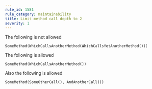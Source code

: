 ```yaml
---
rule_id: 1581
rule_category: maintainability
title: Limit method call depth to 2
severity: 1
---
```

The following is not allowed

    SomeMethod(WhichCallsAnotherMethod(WhichCallsYetAnotherMethod()))

The following is allowed

    SomeMethod(WhichCallsAnotherMethod())

Also the following is allowed

    SomeMethod(SomeOtherCall(), AndAnotherCall())
